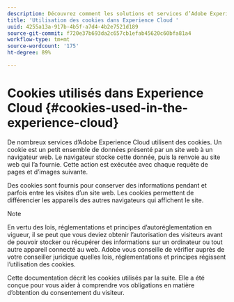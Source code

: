```yaml
---
description: Découvrez comment les solutions et services d’Adobe Experience Cloud utilisent les cookies.
title: 'Utilisation des cookies dans Experience Cloud '
uuid: 4255a13a-917b-4b5f-a7d4-4b2e7521d189
source-git-commit: f720e37b693da2c657cb1efab45620c60bfa81a4
workflow-type: tm+mt
source-wordcount: '175'
ht-degree: 89%

---
```



# Cookies utilisés dans Experience Cloud {#cookies-used-in-the-experience-cloud}

De nombreux services d’Adobe Experience Cloud utilisent des cookies. Un cookie est un petit ensemble de données présenté par un site web à un navigateur web. Le navigateur stocke cette donnée, puis la renvoie au site web qui l’a fournie. Cette action est exécutée avec chaque requête de pages et d’images suivante.

Des cookies sont fournis pour conserver des informations pendant et parfois entre les visites d’un site web. Les cookies permettent de différencier les appareils des autres navigateurs qui affichent le site.

>[!NOTE]
>
>En vertu des lois, réglementations et principes d’autoréglementation en vigueur, il se peut que vous deviez obtenir l’autorisation des visiteurs avant de pouvoir stocker ou récupérer des informations sur un ordinateur ou tout autre appareil connecté au web. Adobe vous conseille de vérifier auprès de votre conseiller juridique quelles lois, réglementations et principes régissent l’utilisation des cookies.

Cette documentation décrit les cookies utilisés par la suite. Elle a été conçue pour vous aider à comprendre vos obligations en matière d’obtention du consentement du visiteur.
